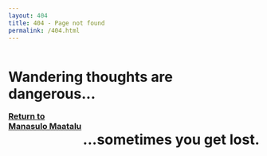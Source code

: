 ```yaml
---
layout: 404
title: 404 - Page not found
permalink: /404.html
---
```


<h1 style="float: left;"> Wandering thoughts are dangerous... </h1>
<h1 style="float: right;"> ...sometimes you get lost. </h1>
<br><br><br>
<a href="{{ site.url }}"><h3>Return to Manasulo Maatalu</h3></a>
<br>
